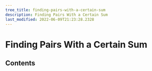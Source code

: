 ```yaml
---
tree_title: finding-pairs-with-a-certain-sum
description: Finding Pairs With a Certain Sum
last_modified: 2022-06-09T21:23:28.2328
---
```


# Finding Pairs With a Certain Sum

## Contents

